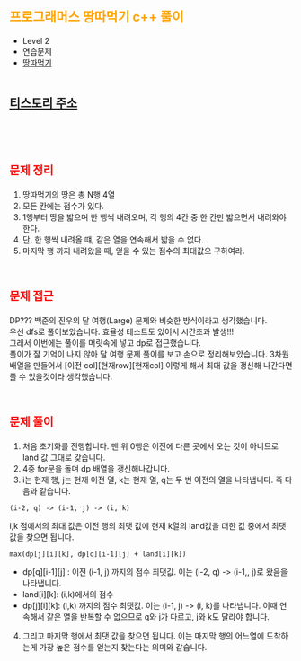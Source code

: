 # <span style="color:orange; font-size:17pt; font-weight:bold">프로그래머스 땅따먹기 c++ 풀이</span>
- Level 2
- 연습문제
- [땅따먹기](https://programmers.co.kr/learn/courses/30/lessons/12913)
<br><br>

## [티스토리 주소](https://hoho325.tistory.com/)
<br><br>

# <span style="color: red; font-size:15pt">문제 정리</span>
1. 땅따먹기의 땅은 총 N행 4열
2. 모든 칸에는 점수가 있다.
3. 1행부터 땅을 밟으며 한 행씩 내려오며, 각 행의 4칸 중 한 칸만 밟으면서 내려와야 한다.
4. 단, 한 행씩 내려올 떄, 같은 열을 연속해서 밟을 수 없다.
5. 마지막 행 까지 내려왔을 때, 얻을 수 있는 점수의 최대값으 구하여라.
<br><br>

# <span style="color: red; font-size:15pt">문제 접근</span>
DP??? 백준의 진우의 달 여행(Large) 문제와 비슷한 방식이라고 생각했습니다.  
우선 dfs로 풀어보았습니다. 효율성 테스트도 있어서 시간초과 발생!!!  
그래서 이번에는 풀이를 머릿속에 넣고 dp로 접근했습니다.  
풀이가 잘 기억이 나지 않아 달 여행 문제 풀이를 보고 손으로 정리해보았습니다.
3차원 배열을 만들어서 [이전 col][현재row][현재col] 이렇게 해서 최대 값을 갱신해 나간다면 풀 수 있을것이라 생각했습니다. 
<br><br>

# <span style="color: red; font-size:15pt">문제 풀이</span>
1. 처음 초기화를 진행합니다. 맨 위 0행은 이전에 다른 곳에서 오는 것이 아니므로 land 값 그대로 갖습니다.
2. 4중 for문을 돌며 dp 배열을 갱신해나갑니다.
3. i는 현재 행, j는 현재 이전 열, k는 현재 열, q는 두 번 이전의 열을 나타냅니다. 즉 다음과 같습니다.
```
(i-2, q) -> (i-1, j) -> (i, k)
```

i,k 점에서의 최대 값은 이전 행의 최댓 값에 현재 k열의 land값을 더한 값 중에서 최댓 값을 찾으면 됩니다.

```
max(dp[j][i][k], dp[q][i-1][j] + land[i][k])
```

- dp[q][i-1][j] : 이전 (i-1, j) 까지의 점수 최댓값. 이는 (i-2, q) -> (i-1,, j)로 왔음을 나타냅니다.
- land[i][k]: (i,k)에서의 점수
- dp[j][i][k]: (i,k) 까지의 점수 최댓값. 이는 (i-1, j) -> (i, k)를 나타냅니다.
    이때 연속해서 같은 열을 반복할 수 없으므로 q와 j가 다르고, j와 k도 달라야 합니다.

4. 그리고 마지막 행에서 최댓 값을 찾으면 됩니다. 이는 마지막 행의 어느열에 도착하는게 가장 높은 점수를 얻는지 찾는다는 의미와 같습니다.